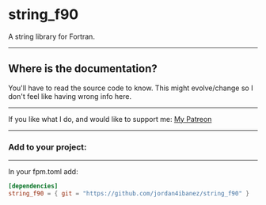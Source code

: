 # string_f90

A string library for Fortran.

-----

## Where is the documentation?

You'll have to read the source code to know. This might evolve/change so I don't feel like having wrong info here.

-----

If you like what I do, and would like to support me: [My Patreon](https://www.patreon.com/jordan4ibanez)

-----

### Add to your project:

-----

In your fpm.toml add:

```toml
[dependencies]
string_f90 = { git = "https://github.com/jordan4ibanez/string_f90" }
```